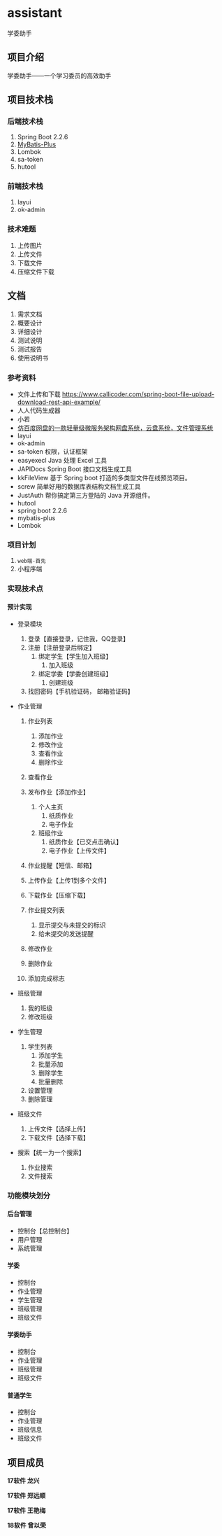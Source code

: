 # assistant
学委助手

##  项目介绍

学委助手——一个学习委员的高效助手

## 项目技术栈

### 后端技术栈

1. Spring Boot 2.2.6
2. [MyBatis-Plus](https://mybatis.plus/)
3. Lombok
4. sa-token
5. hutool
### 前端技术栈

1. layui
2. ok-admin

### 技术难题

1. 上传图片
2. 上传文件
3. 下载文件
4. 压缩文件下载

## 文档

1. 需求文档
2. 概要设计
3. 详细设计
4. 测试说明
5. 测试报告
6. 使用说明书

### 参考资料

* 文件上传和下载  https://www.callicoder.com/spring-boot-file-upload-download-rest-api-example/
* 人人代码生成器
* 小若
*  [仿百度网盘的一款轻量级微服务架构网盘系统，云盘系统，文件管理系统](https://gitee.com/college996/zwz-netdisk) 
* layui
* ok-admin
* sa-token 权限，认证框架
* easyexecl  Java 处理 Excel 工具
* JAPIDocs Spring Boot 接口文档生成工具
* kkFileView 基于 Spring boot 打造的多类型文件在线预览项目。
* screw  简单好用的数据库表结构文档生成工具
* JustAuth 帮你搞定第三方登陆的 Java 开源组件。
* hutool 
* spring boot 2.2.6
* mybatis-plus
* Lombok

### 项目计划

1. `web端-首先`
2. 小程序端

### 实现技术点

#### 预计实现

* 登录模块

  1. 登录【直接登录，记住我，QQ登录】
  2. 注册【注册登录后绑定】
     1. 绑定学生【学生加入班级】
        1. 加入班级
     2. 绑定学委【学委创建班级】
        1. 创建班级
  3. 找回密码【手机验证码， 邮箱验证码】

* 作业管理

  1. 作业列表
     1. 添加作业
     2. 修改作业
     3. 查看作业
     4. 删除作业

  1. 查看作业
  2. 发布作业【添加作业】
     1. 个人主页
        1. 纸质作业
        2. 电子作业
     2. 班级作业
        1. 纸质作业【已交点击确认】
        2. 电子作业【上传文件】
  3. 作业提醒【短信、邮箱】
  4. 上传作业【上传1到多个文件】
  5. 下载作业【压缩下载】
  6. 作业提交列表
     1. 显示提交与未提交的标识
     2. 给未提交的发送提醒
  7. 修改作业
  8. 删除作业
  9. 添加完成标志

* 班级管理

  1. 我的班级
  2. 修改班级

* 学生管理

  1. 学生列表
     1. 添加学生
     2. 批量添加
     3. 删除学生
     4. 批量删除
  2. 设置管理
  3. 删除管理

* 班级文件

  1. 上传文件【选择上传】
  2. 下载文件【选择下载】

* 搜索【统一为一个搜索】

  1. 作业搜索
  2. 文件搜索

### 功能模块划分

#### 后台管理

* 控制台【总控制台】
* 用户管理
* 系统管理

#### 学委

* 控制台
* 作业管理
* 学生管理
* 班级管理
* 班级文件

#### 学委助手

* 控制台
* 作业管理
* 班级管理
* 班级文件

#### 普通学生

* 控制台
* 作业管理
* 班级信息
* 班级文件

## 项目成员

**17软件 龙兴**

**17软件 郑远顺**

**17软件 王艳梅**

**18软件 曾以荣**